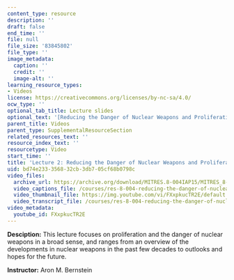 ```yaml
---
content_type: resource
description: ''
draft: false
end_time: ''
file: null
file_size: '83845802'
file_type: ''
image_metadata:
  caption: ''
  credit: ''
  image-alt: ''
learning_resource_types:
- Videos
license: https://creativecommons.org/licenses/by-nc-sa/4.0/
ocw_type: ''
optional_tab_title: Lecture slides
optional_text: '[Reducing the Danger of Nuclear Weapons and Proliferation (PDF)](/courses/res-8-004-reducing-the-danger-of-nuclear-weapons-and-proliferation-january-iap-2015/resources/mitres_8-004iap15_bernst)'
parent_title: Videos
parent_type: SupplementalResourceSection
related_resources_text: ''
resource_index_text: ''
resourcetype: Video
start_time: ''
title: 'Lecture 2: Reducing the Danger of Nuclear Weapons and Proliferation'
uid: bd74e233-3568-32cb-3db7-05cf68b0798c
video_files:
  archive_url: https://archive.org/download/MITRES.8-004IAP15/MITRES_8-004IAP15_lec02_300k.mp4
  video_captions_file: /courses/res-8-004-reducing-the-danger-of-nuclear-weapons-and-proliferation-january-iap-2015/88c24fa0ce8359ad9dd5dae3f6d6655b_FXxpkucTR2E.vtt
  video_thumbnail_file: https://img.youtube.com/vi/FXxpkucTR2E/default.jpg
  video_transcript_file: /courses/res-8-004-reducing-the-danger-of-nuclear-weapons-and-proliferation-january-iap-2015/60efb2dc989e68acfa265a8cac10afd3_FXxpkucTR2E.pdf
video_metadata:
  youtube_id: FXxpkucTR2E
---
```

**Desciption:** This lecture focuses on proliferation and the danger of nuclear weapons in a broad sense, and ranges from an overview of the developments in nuclear weapons in the past few decades to outlooks and hopes for the future.

**Instructor:** Aron M. Bernstein


